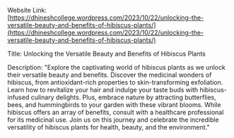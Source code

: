 Website Link: [https://dhineshcollege.wordpress.com/2023/10/22/unlocking-the-versatile-beauty-and-benefits-of-hibiscus-plants/](https://dhineshcollege.wordpress.com/2023/10/22/unlocking-the-versatile-beauty-and-benefits-of-hibiscus-plants/)


Title: Unlocking the Versatile Beauty and Benefits of Hibiscus Plants

Description: "Explore the captivating world of hibiscus plants as we unlock their versatile beauty and benefits. Discover the medicinal wonders of hibiscus, from antioxidant-rich properties to skin-transforming exfoliation. Learn how to revitalize your hair and indulge your taste buds with hibiscus-infused culinary delights. Plus, embrace nature by attracting butterflies, bees, and hummingbirds to your garden with these vibrant blooms. While hibiscus offers an array of benefits, consult with a healthcare professional for its medicinal use. Join us on this journey and celebrate the incredible versatility of hibiscus plants for health, beauty, and the environment."
